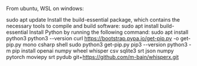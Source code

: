From ubuntu, WSL on windows:

sudo apt update
Install the build-essential package, which contains the necessary tools to compile and build software:
sudo apt install build-essential
Install Python by running the following command:
sudo apt install python3
python3 --version
curl https://bootstrap.pypa.io/get-pip.py -o get-pip.py
mono csharp shell
sudo python3 get-pip.py
pip3 --version
python3 -m pip install openai numpy wheel whisper csv sqlite3 srt json numpy pytorch moviepy srt pydub  git+https://github.com/m-bain/whisperx.git
